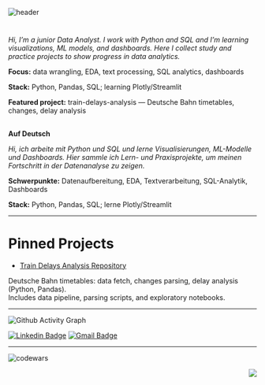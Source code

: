![header](https://capsule-render.vercel.app/api?type=venom&height=200&color=gradient&customColorList=27&text=👋%20Ievgen%20Pozdniakov&section=header&textBg=false&reversal=false&animation=twinkling&descAlign=51)

#
<p><i> Hi, I’m a junior Data Analyst.  
I work with Python and SQL and I’m learning visualizations, ML models, and dashboards.  
Here I collect study and practice projects to show progress in data analytics.
</i>

**Focus:** data wrangling, EDA, text processing, SQL analytics, dashboards

**Stack:** Python, Pandas, SQL; learning Plotly/Streamlit

**Featured project:** train-delays-analysis — Deutsche Bahn timetables, changes, delay analysis
##

**Auf Deutsch**

*Hi, ich arbeite mit Python und SQL und lerne Visualisierungen, ML-Modelle und Dashboards.*
*Hier sammle ich Lern- und Praxisprojekte, um meinen Fortschritt in der Datenanalyse zu zeigen.*

**Schwerpunkte:** Datenaufbereitung, EDA, Textverarbeitung, SQL-Analytik, Dashboards

**Stack:** Python, Pandas, SQL; lerne Plotly/Streamlit
</p>
<hr></hr>


# Pinned Projects  
- [Train Delays Analysis Repository](https://github.com/Rizus/train-delays-analysis)

Deutsche Bahn timetables: data fetch, changes parsing, delay analysis (Python, Pandas).  
Includes data pipeline, parsing scripts, and exploratory notebooks.  

---
![Github Activity Graph](https://github-readme-activity-graph.vercel.app/graph?username=Rizus&theme=material-palenight&custom_title=My%20Github%20Activity%20Graph%20&hide_border=true)

<p><a href="https://www.linkedin.com/in/ievgenpozdniakov/" rel="nofollow"><img src="https://camo.githubusercontent.com/f130f9b92b5363808e34ef309ef9a8247830fe06431d62150f6078ed3b025358/68747470733a2f2f696d672e736869656c64732e696f2f62616467652f2d4c696e6b6564696e2d626c75653f7374796c653d666c6174266c6f676f3d4c696e6b6564696e266c6f676f436f6c6f723d7768697465" alt="Linkedin Badge" data-canonical-src="https://img.shields.io/badge/-Linkedin-blue?style=flat&amp;logo=Linkedin&amp;logoColor=white" style="max-width: 100%;"></a>
<a href="mailto:pozdniakov.ievgen@gmail.com"><img src="https://camo.githubusercontent.com/7f4c611a29c12b71ee6b279513da62bdfa9afc7117ac717b533c2e640de83584/68747470733a2f2f696d672e736869656c64732e696f2f62616467652f2d476d61696c2d7265643f7374796c653d666c6174266c6f676f3d476d61696c266c6f676f436f6c6f723d7768697465" alt="Gmail Badge" data-canonical-src="https://img.shields.io/badge/-Gmail-red?style=flat&amp;logo=Gmail&amp;logoColor=white" style="max-width: 100%;"></a>
</p>
<hr></hr>


![codewars](https://www.codewars.com/users/Rizus/badges/small)

<p align="right"> <a href="https://komarev.com/ghpvc/?username=Rizus&abbreviated=true&color=00b2b2" target="_blank" rel="noreferrer"> <img src="https://komarev.com/ghpvc/?username=Rizus&abbreviated=true&color=00b2b2" /> </a></p>
